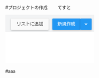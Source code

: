 #プロジェクトの作成　　
てすと　


<img src="https://github.com/Naja-Naja/Unity_Handson/blob/main/Handson/sinkisakusei.png">  


#aaa
